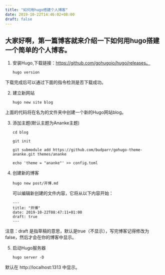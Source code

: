 ```yaml
---
title: "如何用hugo搭建个人博客"
date: 2019-10-22T14:46:02+08:00
draft: false
---
```


## 大家好啊，第一篇博客就来介绍一下如何用hugo搭建一个简单的个人博客。

1. 安装Hugo,下载链接：https://github.com/gohugoio/hugo/releases。   
   ```
   hugo version
   ```
  下载完成后可以通过下面的指令检测是否下载成功。  

2. 建立新网站 
   ```
   hugo new site blog
   ```
  上面的代码将在名为的文件夹中创建一个新的Hugo网站blog。

3. 添加主题(默认主题为Ananke主题)
   ```
   cd blog

   git init

   git submodule add https://github.com/budparr/gohugo-theme-ananke.git themes/ananke

   echo 'theme = "ananke"' >> config.toml
   ```

4. 创建新的博客
   ```
   hugo new post/开博.md
   ```
   可以编辑新创建的文件内容，它将从以下内容开始：
   ```
   ---
   title: "开博"
   date: 2019-10-22T08:47:11+01:00
   draft: true
   ---
   ```
  注意：draft 是指草稿的意思，默认是true（不显示），写完博客记得修改为false，然后才会在你的博客中显示。

5. 启动Hugo服务器
   ```
   hugo server -D
   ```
  默认在 http://localhost:1313 中显示。
